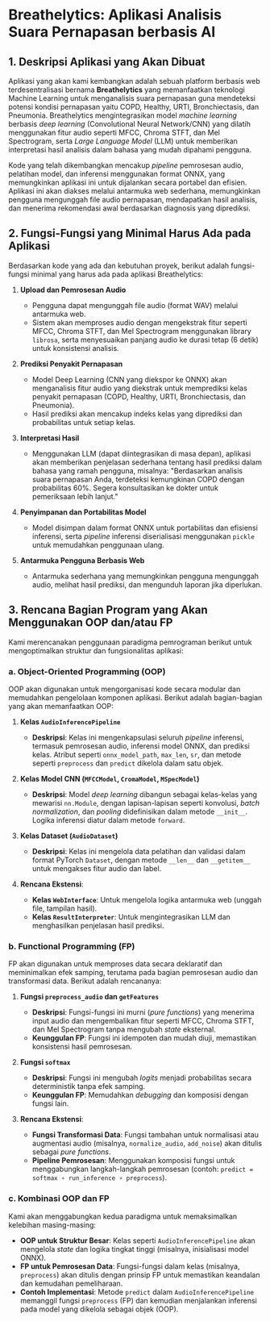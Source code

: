 # Breathelytics: Aplikasi Analisis Suara Pernapasan berbasis AI

## 1. Deskripsi Aplikasi yang Akan Dibuat

Aplikasi yang akan kami kembangkan adalah sebuah platform berbasis web terdesentralisasi bernama **Breathelytics** yang memanfaatkan teknologi Machine Learning untuk menganalisis suara pernapasan guna mendeteksi potensi kondisi pernapasan yaitu COPD, Healthy, URTI, Bronchiectasis, dan Pneumonia. Breathelytics mengintegrasikan model *machine learning* berbasis *deep learning* (Convolutional Neural Network/CNN) yang dilatih menggunakan fitur audio seperti MFCC, Chroma STFT, dan Mel Spectrogram, serta *Large Language Model* (LLM) untuk memberikan interpretasi hasil analisis dalam bahasa yang mudah dipahami pengguna.

Kode yang telah dikembangkan mencakup *pipeline* pemrosesan audio, pelatihan model, dan inferensi menggunakan format ONNX, yang memungkinkan aplikasi ini untuk dijalankan secara portabel dan efisien. Aplikasi ini akan diakses melalui antarmuka web sederhana, memungkinkan pengguna mengunggah file audio pernapasan, mendapatkan hasil analisis, dan menerima rekomendasi awal berdasarkan diagnosis yang diprediksi.

## 2. Fungsi-Fungsi yang Minimal Harus Ada pada Aplikasi

Berdasarkan kode yang ada dan kebutuhan proyek, berikut adalah fungsi-fungsi minimal yang harus ada pada aplikasi Breathelytics:

1. **Upload dan Pemrosesan Audio**  
   - Pengguna dapat mengunggah file audio (format WAV) melalui antarmuka web.
   - Sistem akan memproses audio dengan mengekstrak fitur seperti MFCC, Chroma STFT, dan Mel Spectrogram menggunakan library `librosa`, serta menyesuaikan panjang audio ke durasi tetap (6 detik) untuk konsistensi analisis.

2. **Prediksi Penyakit Pernapasan**  
   - Model Deep Learning (CNN yang diekspor ke ONNX) akan menganalisis fitur audio yang diekstrak untuk memprediksi kelas penyakit pernapasan (COPD, Healthy, URTI, Bronchiectasis, dan Pneumonia).
   - Hasil prediksi akan mencakup indeks kelas yang diprediksi dan probabilitas untuk setiap kelas.

3. **Interpretasi Hasil**  
   - Menggunakan LLM (dapat diintegrasikan di masa depan), aplikasi akan memberikan penjelasan sederhana tentang hasil prediksi dalam bahasa yang ramah pengguna, misalnya: "Berdasarkan analisis suara pernapasan Anda, terdeteksi kemungkinan COPD dengan probabilitas 60%. Segera konsultasikan ke dokter untuk pemeriksaan lebih lanjut."

4. **Penyimpanan dan Portabilitas Model**  
   - Model disimpan dalam format ONNX untuk portabilitas dan efisiensi inferensi, serta *pipeline* inferensi diserialisasi menggunakan `pickle` untuk memudahkan penggunaan ulang.

5. **Antarmuka Pengguna Berbasis Web**  
   - Antarmuka sederhana yang memungkinkan pengguna mengunggah audio, melihat hasil prediksi, dan mengunduh laporan jika diperlukan.

## 3. Rencana Bagian Program yang Akan Menggunakan OOP dan/atau FP

Kami merencanakan penggunaan paradigma pemrograman berikut untuk mengoptimalkan struktur dan fungsionalitas aplikasi:

### a. Object-Oriented Programming (OOP)

OOP akan digunakan untuk mengorganisasi kode secara modular dan memudahkan pengelolaan komponen aplikasi. Berikut adalah bagian-bagian yang akan memanfaatkan OOP:

1. **Kelas `AudioInferencePipeline`**  
   - **Deskripsi**: Kelas ini mengenkapsulasi seluruh *pipeline* inferensi, termasuk pemrosesan audio, inferensi model ONNX, dan prediksi kelas. Atribut seperti `onnx_model_path`, `max_len`, `sr`, dan metode seperti `preprocess` dan `predict` dikelola dalam satu objek.


2. **Kelas Model CNN (`MFCCModel`, `CromaModel`, `MSpecModel`)**  
   - **Deskripsi**: Model *deep learning* dibangun sebagai kelas-kelas yang mewarisi `nn.Module`, dengan lapisan-lapisan seperti konvolusi, *batch normalization*, dan *pooling* didefinisikan dalam metode `__init__`. Logika inferensi diatur dalam metode `forward`.

3. **Kelas Dataset (`AudioDataset`)**  
   - **Deskripsi**: Kelas ini mengelola data pelatihan dan validasi dalam format PyTorch `Dataset`, dengan metode `__len__` dan `__getitem__` untuk mengakses fitur audio dan label.

4. **Rencana Ekstensi**:  
   - **Kelas `WebInterface`**: Untuk mengelola logika antarmuka web (unggah file, tampilan hasil).
   - **Kelas `ResultInterpreter`**: Untuk mengintegrasikan LLM dan menghasilkan penjelasan hasil prediksi.

### b. Functional Programming (FP)

FP akan digunakan untuk memproses data secara deklaratif dan meminimalkan efek samping, terutama pada bagian pemrosesan audio dan transformasi data. Berikut adalah rencananya:

1. **Fungsi `preprocess_audio` dan `getFeatures`**  
   - **Deskripsi**: Fungsi-fungsi ini murni (*pure functions*) yang menerima input audio dan mengembalikan fitur seperti MFCC, Chroma STFT, dan Mel Spectrogram tanpa mengubah *state* eksternal.
   - **Keunggulan FP**: Fungsi ini idempoten dan mudah diuji, memastikan konsistensi hasil pemrosesan.

2. **Fungsi `softmax`**  
   - **Deskripsi**: Fungsi ini mengubah *logits* menjadi probabilitas secara deterministik tanpa efek samping.
   - **Keunggulan FP**: Memudahkan *debugging* dan komposisi dengan fungsi lain.

3. **Rencana Ekstensi**:  
   - **Fungsi Transformasi Data**: Fungsi tambahan untuk normalisasi atau augmentasi audio (misalnya, `normalize_audio`, `add_noise`) akan ditulis sebagai *pure functions*.
   - **Pipeline Pemrosesan**: Menggunakan komposisi fungsi untuk menggabungkan langkah-langkah pemrosesan (contoh: `predict = softmax ∘ run_inference ∘ preprocess`).

### c. Kombinasi OOP dan FP

Kami akan menggabungkan kedua paradigma untuk memaksimalkan kelebihan masing-masing:
- **OOP untuk Struktur Besar**: Kelas seperti `AudioInferencePipeline` akan mengelola *state* dan logika tingkat tinggi (misalnya, inisialisasi model ONNX).
- **FP untuk Pemrosesan Data**: Fungsi-fungsi dalam kelas (misalnya, `preprocess`) akan ditulis dengan prinsip FP untuk memastikan keandalan dan kemudahan pemeliharaan.
- **Contoh Implementasi**: Metode `predict` dalam `AudioInferencePipeline` memanggil fungsi `preprocess` (FP) dan kemudian menjalankan inferensi pada model yang dikelola sebagai objek (OOP).
